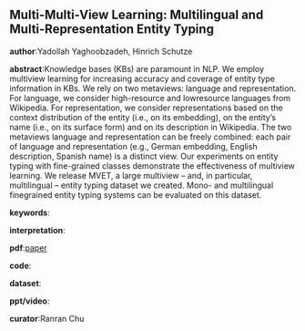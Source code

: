 ## Multi-Multi-View Learning: Multilingual and Multi-Representation Entity Typing

**author**:Yadollah Yaghoobzadeh, Hinrich Schutze

**abstract**:Knowledge bases (KBs) are paramount in
NLP. We employ multiview learning for increasing accuracy and coverage of entity type information in KBs. We rely on two metaviews: language and representation. For language, we consider high-resource and lowresource languages from Wikipedia. For representation, we consider representations based on the context distribution of the entity (i.e., on its embedding), on the entity’s name (i.e., on its surface form) and on its description in Wikipedia. The two metaviews language and representation can be freely combined: each pair of language and representation (e.g., German embedding, English description, Spanish
name) is a distinct view. Our experiments on entity typing with fine-grained classes demonstrate the effectiveness of multiview learning. We release MVET, a large multiview – and, in particular, multilingual – entity typing dataset we created. Mono- and multilingual finegrained entity typing systems can be evaluated on this dataset.

**keywords**:

**interpretation**:

**pdf**:[paper](https://www.aclweb.org/anthology/D18-1343.pdf)

**code**:

**dataset**:

**ppt/video**:

**curator**:Ranran Chu